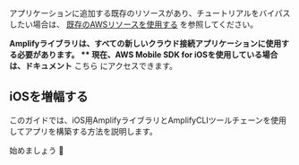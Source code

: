 アプリケーションに追加する既存のリソースがあり、チュートリアルをバイパスしたい場合は、 [既存のAWSリソースを使用する](~/lib/project-setup/use-existing-resources.md) を参照してください。

<amplify-callout warning>

**Amplifyライブラリは、すべての新しいクラウド接続アプリケーションに使用する必要があります。 ** 現在、AWS Mobile SDK for iOSを使用している場合は、ドキュメント** こちら [](~/sdk/sdk.md) にアクセスできます。</p>

</amplify-callout>


## iOSを増幅する

このガイドでは、iOS用AmplifyライブラリとAmplifyCLIツールチェーンを使用してアプリを構築する方法を説明します。

<docs-internal-link-button href="~/lib/project-setup/prereq.md"> <span slot="text">始めましょう 🚀</span> </docs-internal-link-button>